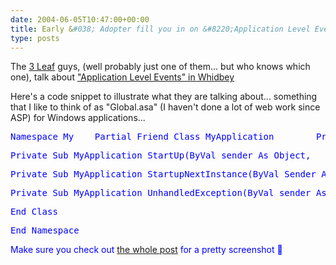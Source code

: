 ```yaml
---
date: 2004-06-05T10:47:00+00:00
title: Early &#038; Adopter fill you in on &#8220;Application Level Events&#8221;
type: posts
---
```

The [3 Leaf](http://www.3leaf.com/) guys, (well probably just one of them... but who knows which one), talk about ["Application Level Events" in Whidbey](http://ea.3leaf.com/2004/06/application_lev.html)

Here's a code snippet to illustrate what they are talking about... something that I like to think of as "Global.asa" (I haven't done a lot of web work since ASP) for Windows applications...

<pre><font color="blue" family="Microsoft Sans Serif">Namespace My    Partial <font color="blue" family="Microsoft Sans Serif">Friend <font color="blue" family="Microsoft Sans Serif">Class MyApplication        <font color="blue" family="Microsoft Sans Serif">Private <font color="blue" family="Microsoft Sans Serif">Sub MyApplication_Shutdown(<font color="blue" family="Microsoft Sans Serif">ByVal Sender <font color="blue" family="Microsoft Sans Serif">As <font color="blue" family="Microsoft Sans Serif">Object, _            <font color="blue" family="Microsoft Sans Serif">ByVal e <font color="blue" family="Microsoft Sans Serif">As System.Windows.Forms.ShutdownEventArgs) _            <font color="blue" family="Microsoft Sans Serif">Handles <font color="blue" family="Microsoft Sans Serif">Me.Shutdown        <font color="blue" family="Microsoft Sans Serif">End <font color="blue" family="Microsoft Sans Serif">Sub</pre>

<pre><font color="blue" family="Microsoft Sans Serif">Private <font color="blue" family="Microsoft Sans Serif">Sub MyApplication_StartUp(<font color="blue" family="Microsoft Sans Serif">ByVal sender <font color="blue" family="Microsoft Sans Serif">As <font color="blue" family="Microsoft Sans Serif">Object, _            <font color="blue" family="Microsoft Sans Serif">ByVal e <font color="blue" family="Microsoft Sans Serif">As System.Windows.Forms.StartupEventArgs) _            <font color="blue" family="Microsoft Sans Serif">Handles <font color="blue" family="Microsoft Sans Serif">Me.Startup        <font color="blue" family="Microsoft Sans Serif">End <font color="blue" family="Microsoft Sans Serif">Sub</pre>

<pre><font color="blue" family="Microsoft Sans Serif">Private <font color="blue" family="Microsoft Sans Serif">Sub MyApplication_StartupNextInstance(<font color="blue" family="Microsoft Sans Serif">ByVal Sender <font color="blue" family="Microsoft Sans Serif">As <font color="blue" family="Microsoft Sans Serif">Object, _            <font color="blue" family="Microsoft Sans Serif">ByVal e <font color="blue" family="Microsoft Sans Serif">As System.Windows.Forms.StartupNextInstanceEventArgs) _            <font color="blue" family="Microsoft Sans Serif">Handles <font color="blue" family="Microsoft Sans Serif">Me.StartupNextInstance        <font color="blue" family="Microsoft Sans Serif">End <font color="blue" family="Microsoft Sans Serif">Sub</pre>

<pre><font color="blue" family="Microsoft Sans Serif">Private <font color="blue" family="Microsoft Sans Serif">Sub MyApplication_UnhandledException(<font color="blue" family="Microsoft Sans Serif">ByVal sender <font color="blue" family="Microsoft Sans Serif">As <font color="blue" family="Microsoft Sans Serif">Object, _            <font color="blue" family="Microsoft Sans Serif">ByVal e <font color="blue" family="Microsoft Sans Serif">As System.Threading.ThreadExceptionEventArgs) _            <font color="blue" family="Microsoft Sans Serif">Handles <font color="blue" family="Microsoft Sans Serif">Me.UnhandledException        <font color="blue" family="Microsoft Sans Serif">End <font color="blue" family="Microsoft Sans Serif">Sub</pre>

<pre><font color="blue" family="Microsoft Sans Serif">End <font color="blue" family="Microsoft Sans Serif">Class</pre>

<pre><font color="blue" family="Microsoft Sans Serif">End <font color="blue" family="Microsoft Sans Serif">Namespace</pre>

Make sure you check out [the whole post](http://ea.3leaf.com/2004/06/application_lev.html) for a pretty screenshot 🙂
